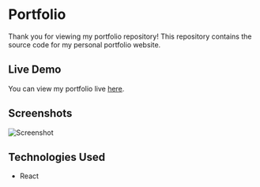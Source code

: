 # Portfolio

Thank you for viewing my portfolio repository! 
This repository contains the source code for my personal portfolio website.

## Live Demo

You can view my portfolio live [here](https://xjohnsondev.github.io/Portfolio-V2/).

## Screenshots

![Screenshot](https://github.com/xjohnsondev/Portfolio-V2/blob/main/src/images/image.png)

## Technologies Used

- React